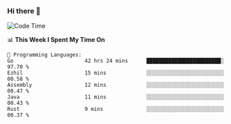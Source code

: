 ### Hi there 👋

<!--
**CrazyCollin/crazycollin** is a ✨ _special_ ✨ repository because its `README.md` (this file) appears on your GitHub profile.

Here are some ideas to get you started:

- 🔭 I’m currently working on ...
- 🌱 I’m currently learning ...
- 👯 I’m looking to collaborate on ...
- 🤔 I’m looking for help with ...
- 💬 Ask me about ...
- 📫 How to reach me: ...
- 😄 Pronouns: ...
- ⚡ Fun fact: ...
-->

<!--START_SECTION:waka-->
![Code Time](http://img.shields.io/badge/Code%20Time-1%2C220%20hrs%2042%20mins-blue)

📊 **This Week I Spent My Time On** 

```text
💬 Programming Languages: 
Go                       42 hrs 24 mins      ████████████████████████░   97.70 % 
Ezhil                    15 mins             ░░░░░░░░░░░░░░░░░░░░░░░░░   00.58 % 
Assembly                 12 mins             ░░░░░░░░░░░░░░░░░░░░░░░░░   00.47 % 
Java                     11 mins             ░░░░░░░░░░░░░░░░░░░░░░░░░   00.43 % 
Rust                     9 mins              ░░░░░░░░░░░░░░░░░░░░░░░░░   00.37 % 
```


<!--END_SECTION:waka-->
